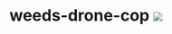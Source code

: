 # weeds-drone-cop <img src="https://github.com/dwheelerau/weeds-drone-cop/tree/main/images" style="max-width:100px;" />
